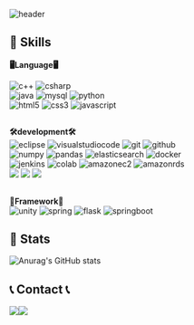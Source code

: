 ![header](https://capsule-render.vercel.app/api?type=rounded&color=timeGradient&text=Welcome%20to%20kimyoonseong's%20GitHub%20👋&animation=twinkling&fontSize=40&fontAlignY=50&fontAlign=50&height=180)
<br>


## 🦾 Skills
**🖥️Language🖥️**
<br>
<!-- Oracle의 요청으로 Java 로고가 Simple Icons에서 삭제되었기에 대신 OpenJDK의 로고를 사용 -->
![c++](https://img.shields.io/badge/c++-00599C?style=for-the-badge&logo=cplusplus&logoColor=white)
![csharp](https://img.shields.io/badge/csharp-512BD4?style=for-the-badge&logo=csharp&logoColor=white)
<br>
![java](https://img.shields.io/badge/JAVA-007396?style=for-the-badge&logo=java&logoColor=white)
![mysql](https://img.shields.io/badge/MySQL-4479A1?style=for-the-badge&logo=MySQL&logoColor=white)
![python](https://img.shields.io/badge/python-f5f5f5?style=for-the-badge&logo=python&logoColor=3776AB)
<br>
![html5](https://img.shields.io/badge/html5-E34F26?style=for-the-badge&logo=html5&logoColor=white)
![css3](https://img.shields.io/badge/css3-1572B6.svg?&style=for-the-badge&logo=css3&logoColor=black)
![javascript](https://img.shields.io/badge/javascript-F7DF1E.svg?&style=for-the-badge&logo=javascript&logoColor=black)
##
**🛠️development🛠️**
<br>
![eclipse](https://img.shields.io/badge/Eclipse-2C2255?style=for-the-badge&logo=Eclipse%20IDE&logoColor=white)
![visualstudiocode](https://img.shields.io/badge/visualstudiocode-007ACC?style=for-the-badge&logo=visualstudiocode&logoColor=white)
![git](https://img.shields.io/badge/Git-F05032?style=for-the-badge&logo=Git&logoColor=white)
![github](https://img.shields.io/badge/github-181717?style=for-the-badge&logo=github&logoColor=white)
<br>
![numpy](https://img.shields.io/badge/numpy-013243.svg?&style=for-the-badge&logo=numpy&logoColor=black)
![pandas](https://img.shields.io/badge/pandas-150458.svg?&style=for-the-badge&logo=pandas&logoColor=black)
![elasticsearch](https://img.shields.io/badge/elasticsearch-005571.svg?&style=for-the-badge&logo=elasticsearch&logoColor=black)
![docker](https://img.shields.io/badge/Docker-2496ED?style=for-the-badge&logo=Docker&logoColor=white)
<br>
![jenkins](https://img.shields.io/badge/jenkins-D24939?style=for-the-badge&logo=jenkins&logoColor=black)
![colab](https://img.shields.io/badge/googlecolab-F9AB00?style=for-the-badge&logo=googlecolab&logoColor=black)
![amazonec2](https://img.shields.io/badge/amazon%20EC2-FF9900?style=for-the-badge&logo=amazonec2&logoColor=000000)
![amazonrds](https://img.shields.io/badge/amazon%20RDS-527FFF?style=for-the-badge&logo=amazonrds&logoColor=000000)
<br>
<img src="https://img.shields.io/badge/Amazon AWS-232F3E?style=for-the-badge&logo=Amazon AWS&logoColor=white">
<img src="https://img.shields.io/badge/Amazon S3-569A31?style=for-the-badge&logo=Amazon S3&logoColor=white">
<img src="https://img.shields.io/badge/eclipseide-2C2255?style=for-the-badge&logo=eclipseide&logoColor=white"> 
<br>
##
**🏦Framework🏦**
<br>
![unity](https://img.shields.io/badge/unity-000000?style=for-the-badge&logo=unity&logoColor=white)
![spring](https://img.shields.io/badge/spring-6DB33F?style=for-the-badge&logo=spring&logoColor=white)
![flask](https://img.shields.io/badge/flask-000000?style=for-the-badge&logo=flask&logoColor=white)
![springboot](https://img.shields.io/badge/springboot-6DB33F?style=for-the-badge&logo=springboot&logoColor=white)
<br>
## 🏅 Stats
![Anurag's GitHub stats](https://github-readme-stats.vercel.app/api?username=kimyoonseong&show_icons=true&theme=radical)
<br>
## 📞 Contact 📞
<div style="display:flex; flex-direction:row;">
    <a href="mailto:dannyk977@gmail.com">
        <img src="https://img.shields.io/badge/Gmail-EA4335?style=for-the-badge&logo=Gmail&logoColor=white"> 
    </a>
    <a href="https://www.instagram.com/walaos/">
        <img src="https://img.shields.io/badge/Instagram-E4405F?style=for-the-badge&logo=Instagram&logoColor=white"> 
    </a>

</div><br>
<!--
**kimyoonseong/kimyoonseong** is a ✨ _special_ ✨ repository because its `README.md` (this file) appears on your GitHub profile.

Here are some ideas to get you started:
<a href="버튼을 눌렀을 때 이동할 링크" target="_blank"><img src="https://img.shields.io/badge/뱃지레이블-배경색?style=뱃지모양&logo=로고&logoColor=로고색상"/></a>
![Anurag's GitHub stats](https://github-readme-stats.vercel.app/api?username=dannyk97@naver.com&show_icons=true&theme=radical)
- 🔭 I’m currently working on ...
- 🌱 I’m currently learning ...
- 👯 I’m looking to collaborate on ...
- 🤔 I’m looking for help with ...
- 💬 Ask me about ...
- 📫 How to reach me: ...
- 😄 Pronouns: ...
- ⚡ Fun fact: ...
-->
